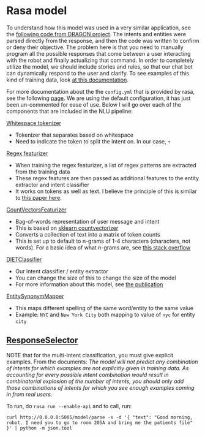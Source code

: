 # Rasa model

To understand how this model was used in a very similar application, see the [following code from DRAGON project](https://github.com/Shuijing725/Dragon_Wayfinding/blob/main/main.py#L408). The intents and entities were parsed directly from the response, and then the code was written to confirm or deny their objective. The problem here is that you need to manually program all the possible responses that come between a user interacting with the robot and finally actualizing that command. In order to completely utilize the model, we should include stories and rules, so that our chat bot can dynamically respond to the user and clarify. To see examples of this kind of training data, look [at this documentation](https://rasa.com/docs/rasa/training-data-format#example). 

For more documentation about the the `config.yml` that is provided by rasa, see the following [page](https://rasa.com/docs/rasa/model-configuration/). We are using the default configuration, it has just been un-commented for ease of use. Below I will go over each of the components that are included in the NLU pipeline:

[Whitespace tokenizer](https://rasa.com/docs/rasa/components#whitespacetokenizer)
- Tokenizer that separates based on whitespace 
- Need to indicate the token to split the intent on. In our case, `+`

[Regex featurizer](https://rasa.com/docs/rasa/components#regexfeaturizer)
- When training the regex featurizer, a list of regex patterns are extracted from the training data
- These regex features are then passed as additional features to the entity extractor and intent classifier
- It works on tokens as well as text. I believe the principle of this is similar to [this paper here](https://citeseerx.ist.psu.edu/document?repid=rep1&type=pdf&doi=a4d33fb21fae2552915e39885dca0b70904c1594).

[CountVectorsFeaturizer](https://rasa.com/docs/rasa/components/#countvectorsfeaturizer)
- Bag-of-words representation of user message and intent 
- This is based on [sklearn countvectorizer](https://scikit-learn.org/stable/modules/generated/sklearn.feature_extraction.text.CountVectorizer.html)
- Converts a collection of text into a matrix of token counts
- This is set up to default to n-grams of 1-4 characters (characters, not words). For a basic idea of what n-grams are, see [this stack overflow](https://stackoverflow.com/questions/18658106/quick-implementation-of-character-n-grams-for-word)

[DIETClassifier](https://rasa.com/docs/rasa/components/#dietclassifier)
- Our intent classifier / entity extractor
- You can change the size of this to change the size of the model
- For more information about this model, see [the publication](https://arxiv.org/abs/2004.09936)

[EntitySynonymMapper](https://rasa.com/docs/rasa/components/#entitysynonymmapper)
- This maps different spelling of the same word/entity to the same value
- Example: `NYC` and `New York City` both mapping to value of `nyc` for entity `city`

[ResponseSelector](https://rasa.com/docs/rasa/components/#responseselector)
- 


NOTE that for the multi-intent classification, you must give explicit examples. From the documents: _The model will not predict any combination of intents for which examples are not explicitly given in training data. As accounting for every possible intent combination would result in combinatorial explosion of the number of intents, you should only add those combinations of intents for which you see enough examples coming in from real users._ 

To run, do `rasa run --enable-api` and to call, run:

```
curl http://0.0.0.0:5005/model/parse -s -d '{ "text": "Good morning, robot. I need you to go to room 205A and bring me the patients file" }' | python -m json.tool
```